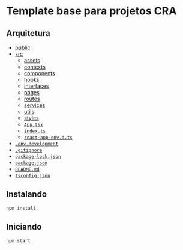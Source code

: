 # Template base para projetos CRA

## Arquitetura

- [public](./base-template/public)
- [src](./base-template/src)
  - [assets](./base-template/src/assets)
  - [contexts](./base-template/src/contexts)
  - [components](./base-template/src/components)
  - [hooks](./base-template/src/hooks)
  - [interfaces](./base-template/src/interfaces)
  - [pages](./base-template/src/pages)
  - [routes](./base-template/src/routes)
  - [services](./base-template/src/services)
  - [utils](./base-template/src/utils)
  - [styles](./base-template/src/styles)
  - [`App.tsx`](./base-template/src/App.tsx)
  - [`index.ts`](./base-template/src/index.tsx)
  - [`react-app-env.d.ts`](./base-template/src/react-app-env.d.ts)
- [`.env.development`](./base-template/.env.development)
- [`.gitignore`](./base-template/.gitignore)
- [`package-lock.json`](./base-template/package-lock.json)
- [`package.json`](./base-template/package.json)
- [`README.md`](./base-template/README.md)
- [`tsconfig.json`](./base-template/tsconfig.json)

## Instalando

```bash
npm install
```

## Iniciando

```bash
npm start
```
